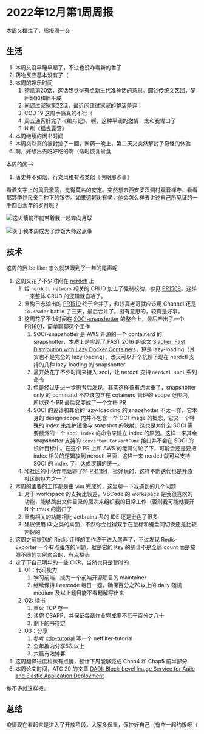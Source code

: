 # 2022年12月第1周周报

本周又摆烂了，周报周一交

## 生活

1. 本周又没早睡早起了，不过也没咋看新的番了
2. 药物反应基本没有了（
3. 本周的娱乐时间
    1. 德凯第20话，这话我觉得有点新生代准神话的意思。圆谷传统文艺回，梦回昭和和旧平成
    2. 间谍过家家第22话，最近间谍过家家的整活差评！
    3. COD 19 这周手感真的不行（
    4. 周五通宵肝完了《编舟记》，啊，这种平润的激情，太和我胃口了
    5. N 刷《摇曳露营》
4. 本周继续的闲书时间
5. 本周突然真的被封控了一回，断药一晚上，第二天又突然解封了奇怪的体验
6. 啊，好想出去吃好吃的啊（啥时恢复堂食

本周的闲书

1. 唐史并不如烟，行文风格有点类似《明朝那点事》

看着文字上的风云激荡，觉得莫名的安定。突然想去西安罗汉洞村观音禅寺，看看那颗李世民亲手种下的银杏。如果这颗树有灵，他会怎么样去讲述自己所见证的一千四百余年的岁月呢？

![这火箭能不能带着我一起奔向月球](https://user-images.githubusercontent.com/7054676/205671267-6db8c6ca-34a2-4554-a636-7cd0e513bb29.jpg)

![关于我本周成为了炒饭大师这点事](https://user-images.githubusercontent.com/7054676/205671431-a22306a0-8615-406b-a9b5-4ed6dc9370cc.jpg)

## 技术

这周的我 be like: 怎么就转眼到了一年的尾声呢

1. 这周又花了不少时间在 [nerdctl](https://github.com/containerd/nerdctl) 上
    1. 给 `nerdctl network` 相关的 CRUD 加上了强制校验，参见 [PR1569](https://github.com/containerd/nerdctl/pull/1569)。这样一来整体 CRUD 的逻辑就自冾了。
    2. 重构日志输出的 [PR1519](https://github.com/containerd/nerdctl/pull/1519) 终于合并了，和较真老哥就应该用 Channel 还是 `io.Reader` battle 了三天，最后合并了。挺有意思的，较真是好事。
    3. 这周花了不少时间在 [SOCI-snapshotter](https://github.com/awslabs/soci-snapshotter) 的整合上，最后产出了一个 [PR1601](https://github.com/containerd/nerdctl/pull/1601)，简单聊聊这个工作
        1. SOCI-snapshotter 是 AWS 开源的一个 containerd 的 snapshotter，本质上是实现了 FAST 2016 的论文 [Slacker: Fast Distribution with Lazy Docker Containers](https://www.usenix.org/conference/fast16/technical-sessions/presentation/harter)，算是 lazy-loading（其实也不是完全的 lazy loading），改天可以开个坑聊下现在 nerdctl 支持的几种 lazy-loading 的 snapshotter
        2. 最开始花了不少时间来接入 soci，让 nerdctl 支持 `nerdctl soci` 系列命令
        3. 但是经过更进一步思考后发现，其实这样搞有点太重了，snapshotter only 的 command 不应该包含在 cotainerd 管理的 scope 范围内。所以这个 PR 最后又变成了一个文档 PR
        4. SOCI 的设计和其余的 lazy-loadding 的 snapshotter 不太一样，它本身的 design scope 内并不包含一个 OCI image 的概念，它又一个特殊的 index 来维护镜像与 snapshot 的映射。这也是为什么 SOCI 需要额外的一个 `soci index` 的命令来建立 index 的原因。这样一来其余 snapshotter 支持的 `converter.ConvertFunc` 接口并不会在 SOCI 的设计目标中。在这个 PR 上和 AWS 的老哥讨论了下，可能会还是要把 index 相关的逻辑放到 nerdctl 里面，这样一来 nerdctl 就可以支持 SOCI 的 index 了，达成逻辑的统一。
    4. 和社区的小伙伴电话聊了料 [PR1184](https://github.com/containerd/nerdctl/pull/1184)，挺好玩的，这样不断迭代也是开原社区的魅力之一了
2. 本周的主要的工作都是由 vim 完成的，这里聊一下我遇到的几个问题
    1. 对于 workspace 的支持比较差，VSCode 的 workspace 是我很喜欢的功能，能够跳出文件目录的层次来组织我的日常工作（否则我可能就要开 N 个 tmux 的窗口了
    2. 重构相关的功能相比 Jetbrains 系的 IDE 还是逊色了很多
    3. 建议使用 i3 之类的桌面，不然你会觉得双手在鼠标和键盘间切换还是比较割裂的
3. 这周之前提到的 Redis 迁移的工作终于进入尾声了，不过发现 Redis-Exporter 一个有点蛋疼的问题，就是它的 Key 的统计不是全局 count 而是按照不同的实例聚合的，有点挠头
4. 定了下自己明年的一些 OKR，当然也只是暂时的
    1. O1：代码能力
        1. 学习前端，成为一个前端开源项目的 maintainer
        2. 继续保持 Leetcode 每日一题，确保百分之70以上的 daily 随机 medium 及以上题目能不看题解写出来
    2. O2: 读书
        1. 重读 TCP 卷一
        2. 读完 CSAPP，并保证每章作业完成率不低于百分之八十
        3. 剩下的书待定
    3. O3：分享
        1. 参考 [xdp-tutorial](https://github.com/xdp-project/xdp-tutorial) 写一个 netfilter-tutorial
        2. 全年群内分享5次以上
        3. 六篇有效博客
5. 这周翻译进度稍微有点慢，预计下周能够完成 Chap4 和 Chap5 前半部分
6. 本周论文时间，ATC 20 的文章 [DADI: Block-Level Image Service for Agile and Elastic Application Deployment](https://www.usenix.org/conference/atc20/presentation/li-huiba)

差不多就这样把。

## 总结

疫情现在看起来是进入了开放阶段，大家多保重，保护好自己（有空一起约饭呀（
